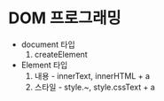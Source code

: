 # DOM 프로그래밍

- document 타입
  1. createElement
- Element 타입
  1. 내용 - innerText, innerHTML + a
  2. 스타일 - style.~, style.cssText + a
